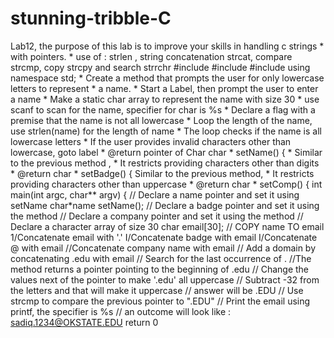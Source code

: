 # stunning-tribble-C
Lab12, the purpose of this lab is to improve your skills in handling c strings * with pointers. * use of : strlen , string concatenation strcat, compare strcmp, copy strcpy and search strrchr #include #include #include using namespace std; * Create a method that prompts the user for only lowercase letters to represent * a name. * Start a Label, then prompt the user to enter a name * Make a static char array to represent the name with size 30 * use scanf to scan for the name, specifier for char is %s * Declare a flag with a premise that the name is not all lowercase * Loop the length of the name, use strlen(name) for the length of name * The loop checks if the name is all lowercase letters * If the user provides invalid characters other than lowercase, goto label * @return pointer of Char char * setName() { * Similar to the previous method , * It restricts providing characters other than digits * @return char * setBadge() { Similar to the previous method, * It restricts providing characters other than uppercase * @return char * setComp() { int main(int argc, char** argv) { // Declare a name pointer and set it using setName char*name setName(); // Declare a badge pointer and set it using the method // Declare a company pointer and set it using the method // Declare a character array of size 30 char email[30]; // COPY name TO email 1/Concatenate email with '.' I/Concatenate badge with email I/Concatenate @ with email //Concatenate company name with email // Add a domain by concatenating .edu with email // Search for the last occurrence of . //The method returns a pointer pointing to the beginning of .edu // Change the values next of the pointer to make '.edu' all uppercase // Subtract -32 from the letters and that will make it uppercase // answer will be .EDU // Use strcmp to compare the previous pointer to ".EDU" // Print the email using printf, the specifier is %s // an outcome will look like : sadiq.1234@OKSTATE.EDU return 0
